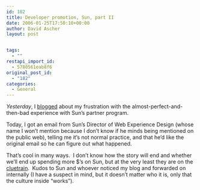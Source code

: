 ```yaml
---
id: 182
title: Developer promotion, Sun, part II
date: 2006-01-25T17:50:10+00:00
author: David Ascher
layout: post


tags:
  - ""
restapi_import_id:
  - 5780561eab8f6
original_post_id:
  - "182"
categories:
  - General
---
```

_Yesterday_, I [blogged](http://ascher.ca/blog/2006/01/24/grr-sun-microsystems-and-customer-self-service-or-lack-thereof/) about my frustration with the almost-perfect-and-then-bad experience with Sun&#8217;s partner program.

Today, I got an email from Sun&#8217;s Director of Web Experience Design (whose name I won&#8217;t mention because I don&#8217;t know if he minds being mentioned on the public web), telling me it&#8217;s not normal practice, and that he&#8217;d like the original email so he can figure out what happened.

That&#8217;s cool in many ways.&nbsp; I don&#8217;t know how the story will end and whether we&#8217;ll end up spending more $&#8217;s on Sun, but at the very least they are on the [cluetrain](http://cluetrain.com/).&nbsp; Kudos to Sun and whoever noticed my blog and forwarded on internally (I have a suspect in mind, but it doesn&#8217;t matter who it is, only that the culture inside &#8220;works&#8221;).